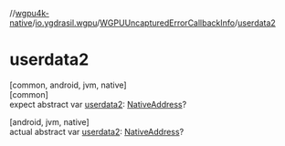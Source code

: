 //[wgpu4k-native](../../../index.md)/[io.ygdrasil.wgpu](../index.md)/[WGPUUncapturedErrorCallbackInfo](index.md)/[userdata2](userdata2.md)

# userdata2

[common, android, jvm, native]\
[common]\
expect abstract var [userdata2](userdata2.md): [NativeAddress](../../ffi/-native-address/index.md)?

[android, jvm, native]\
actual abstract var [userdata2](userdata2.md): [NativeAddress](../../ffi/-native-address/index.md)?